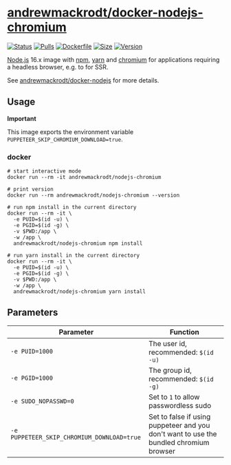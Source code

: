 # [andrewmackrodt/docker-nodejs-chromium](https://github.com/andrewmackrodt/dockerfiles/tree/master/nodejs-chromium)

[![Status](https://jenkins.mackrodt.io/buildStatus/icon?job=dockerfiles%2Fnodejs-chromium)][status]
[![Pulls](https://img.shields.io/docker/pulls/andrewmackrodt/nodejs-chromium.svg)][pulls]
[![Dockerfile](https://img.shields.io/github/size/andrewmackrodt/dockerfiles/nodejs-chromium/Dockerfile.svg?label=dockerfile)][dockerfile]
[![Size](https://img.shields.io/docker/image-size/andrewmackrodt/nodejs-chromium)][size]
[![Version](https://img.shields.io/docker/v/andrewmackrodt/nodejs-chromium)][version]

[status]: https://jenkins.mackrodt.io/job/dockerfiles/job/nodejs-chromium/
[pulls]: https://hub.docker.com/r/andrewmackrodt/nodejs-chromium
[dockerfile]: https://github.com/andrewmackrodt/dockerfiles/blob/master/nodejs-chromium/Dockerfile
[size]: https://microbadger.com/images/andrewmackrodt/nodejs-chromium
[version]: https://hub.docker.com/r/andrewmackrodt/nodejs-chromium/tags

[Node.js](https://nodejs.org/) 16.x image with [npm](https://www.npmjs.com/),
[yarn](https://yarnpkg.com/) and [chromium](https://www.chromium.org/) for
applications requiring a headless browser, e.g. to for SSR.

See [andrewmackrodt/docker-nodejs](https://github.com/andrewmackrodt/dockerfiles/tree/master/nodejs)
for more details.

## Usage

**Important**

This image exports the environment variable `PUPPETEER_SKIP_CHROMIUM_DOWNLOAD=true`.

### docker

```
# start interactive mode
docker run --rm -it andrewmackrodt/nodejs-chromium

# print version
docker run --rm andrewmackrodt/nodejs-chromium --version

# run npm install in the current directory
docker run --rm -it \
  -e PUID=$(id -u) \
  -e PGID=$(id -g) \
  -v $PWD:/app \
  -w /app \
  andrewmackrodt/nodejs-chromium npm install

# run yarn install in the current directory
docker run --rm -it \
  -e PUID=$(id -u) \
  -e PGID=$(id -g) \
  -v $PWD:/app \
  -w /app \
  andrewmackrodt/nodejs-chromium yarn install
```

## Parameters

| Parameter | Function |
| --- | --- |
| `-e PUID=1000` | The user id, recommended: `$(id -u)` |
| `-e PGID=1000` | The group id, recommended: `$(id -g)` |
| `-e SUDO_NOPASSWD=0` | Set to `1` to allow passwordless sudo |
| `-e PUPPETEER_SKIP_CHROMIUM_DOWNLOAD=true` | Set to false if using puppeteer and you don't want to use the bundled chromium browser |
